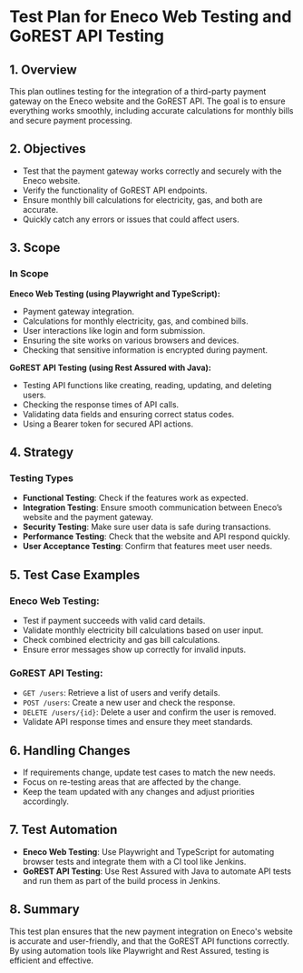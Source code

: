 # Test Plan for Eneco Web Testing and GoREST API Testing

## 1. Overview
This plan outlines testing for the integration of a third-party payment gateway on the Eneco website and the GoREST API. The goal is to ensure everything works smoothly, including accurate calculations for monthly bills and secure payment processing.

## 2. Objectives
- Test that the payment gateway works correctly and securely with the Eneco website.
- Verify the functionality of GoREST API endpoints.
- Ensure monthly bill calculations for electricity, gas, and both are accurate.
- Quickly catch any errors or issues that could affect users.

## 3. Scope
### In Scope
**Eneco Web Testing (using Playwright and TypeScript):**
- Payment gateway integration.
- Calculations for monthly electricity, gas, and combined bills.
- User interactions like login and form submission.
- Ensuring the site works on various browsers and devices.
- Checking that sensitive information is encrypted during payment.

**GoREST API Testing (using Rest Assured with Java):**
- Testing API functions like creating, reading, updating, and deleting users.
- Checking the response times of API calls.
- Validating data fields and ensuring correct status codes.
- Using a Bearer token for secured API actions.

## 4. Strategy
### Testing Types
- **Functional Testing**: Check if the features work as expected.
- **Integration Testing**: Ensure smooth communication between Eneco’s website and the payment gateway.
- **Security Testing**: Make sure user data is safe during transactions.
- **Performance Testing**: Check that the website and API respond quickly.
- **User Acceptance Testing**: Confirm that features meet user needs.

## 5. Test Case Examples
### Eneco Web Testing:
- Test if payment succeeds with valid card details.
- Validate monthly electricity bill calculations based on user input.
- Check combined electricity and gas bill calculations.
- Ensure error messages show up correctly for invalid inputs.

### GoREST API Testing:
- `GET /users`: Retrieve a list of users and verify details.
- `POST /users`: Create a new user and check the response.
- `DELETE /users/{id}`: Delete a user and confirm the user is removed.
- Validate API response times and ensure they meet standards.

## 6. Handling Changes
- If requirements change, update test cases to match the new needs.
- Focus on re-testing areas that are affected by the change.
- Keep the team updated with any changes and adjust priorities accordingly.

## 7. Test Automation
- **Eneco Web Testing**: Use Playwright and TypeScript for automating browser tests and integrate them with a CI tool like Jenkins.
- **GoREST API Testing**: Use Rest Assured with Java to automate API tests and run them as part of the build process in Jenkins.

## 8. Summary
This test plan ensures that the new payment integration on Eneco's website is accurate and user-friendly, and that the GoREST API functions correctly. By using automation tools like Playwright and Rest Assured, testing is efficient and effective.
